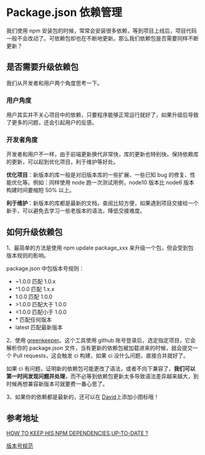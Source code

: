 # Package.json 依赖管理

我们使用 npm 安装包的时候，常常会安装很多依赖，等到项目上线后，项目代码一般不会改动了。可依赖包却也在不断地更新。那么我们依赖包是否需要同样不断更新？

## 是否需要升级依赖包

我们从开发者和用户两个角度思考一下。

### 用户角度

用户其实并不关心项目中的依赖，只要程序能够正常运行就好了，如果升级后导致了更多的问题，还会引起用户的反感。

### 开发者角度

开发者和用户不一样，由于前端更新换代非常快，库的更新也特别快，保持依赖库的更新，可以起到优化项目，利于维护等好处。

**优化项目**：新版本的库一般是对旧版本库的一些扩展、一些已知 bug 的修复、性能优化等。例如：同样使用 node 跑一次测试用例，node10 版本比 node6 版本构建时间要缩短 50% 以上。

**利于维护**：新版本的库都是最新的文档，查阅比较方便，如果遇到项目交接给一个新手，可以避免去学习一些老版本的语法，降低交接难度。

## 如何升级依赖包

1、最简单的方法是使用 npm update package_xxx 来升级一个包，但会受到包版本规则的影响。

package.json 中包版本号规则：

- ~1.0.0 匹配 1.0.x
- ^1.0.0 匹配 1.x.x
- 1.0.0 匹配 1.0.0
- \>1.0.0 匹配大于 1.0.0
- <1.0.0 匹配小于 1.0.0
- \* 匹配任何版本
- latest 匹配最新版本

2、使用 [greenkeeper](https://greenkeeper.io/)。这个工具使用 github 账号登录后，选定指定项目，它会解析你的 package.json 文件，当有更新的依赖包被加载进来的时候，就会提交一个 Pull requests，这会触发 ci 构建，如果 ci 没什么问题，直接合并就好了。

如果 ci 有问题，证明新的依赖包可能更改了语法，或者不向下兼容了，**我们可以第一时间发现问题并处理**，而不必等到依赖包更新太多导致语法差异越来越大，到时候再想兼容新版本可就要费一番心思了。

3、如果你的依赖都是最新的，还可以在 [David](https://david-dm.org/)上添加小图标哦！

## 参考地址

[HOW TO KEEP HIS NPM DEPENDENCIES UP-TO-DATE ?](http://blog.js-republic.com/keep-npm-dependencies-up-to-date/)

[版本号规范](https://semver.org/lang/zh-CN/)
